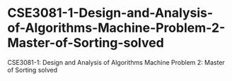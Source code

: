 # CSE3081-1-Design-and-Analysis-of-Algorithms-Machine-Problem-2-Master-of-Sorting-solved
CSE3081-1: Design and Analysis of Algorithms Machine Problem 2: Master of Sorting solved
